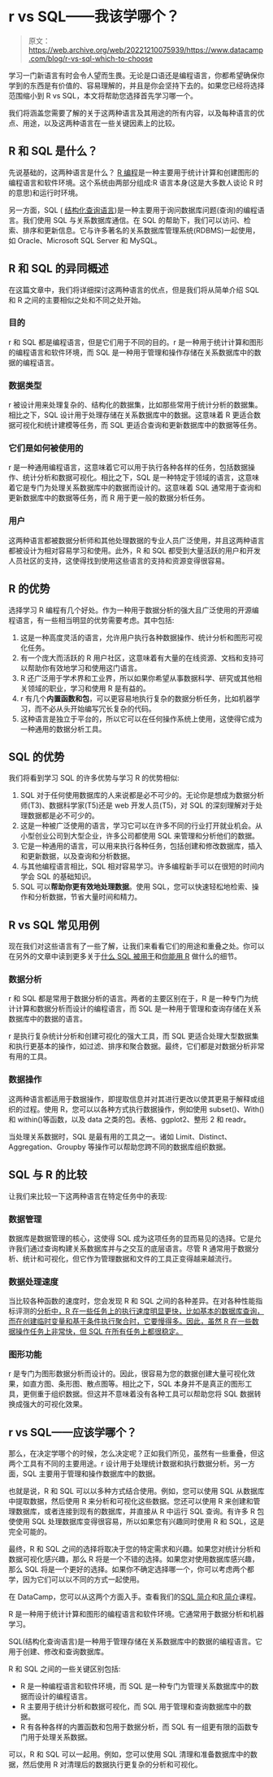 # r vs SQL——我该学哪个？

> 原文：<https://web.archive.org/web/20221210075939/https://www.datacamp.com/blog/r-vs-sql-which-to-choose>

学习一门新语言有时会令人望而生畏。无论是口语还是编程语言，你都希望确保你学到的东西是有价值的、容易理解的，并且是你会坚持下去的。如果您已经将选择范围缩小到 R vs SQL，本文将帮助您选择首先学习哪一个。

我们将涵盖您需要了解的关于这两种语言及其用途的所有内容，以及每种语言的优点、用途，以及这两种语言在一些关键因素上的比较。

## R 和 SQL 是什么？

先说基础的，这两种语言是什么？ [R 编程](https://web.archive.org/web/20221212135832/https://www.datacamp.com/blog/all-about-r)是一种主要用于统计计算和创建图形的编程语言和软件环境。这个系统由两部分组成:R 语言本身(这是大多数人谈论 R 时的意思)和运行时环境。

另一方面，SQL ( [结构化查询语言](https://web.archive.org/web/20221212135832/https://www.datacamp.com/blog/all-about-sql-the-essential-language-for-database-management))是一种主要用于询问数据库问题(查询)的编程语言。我们使用 SQL 与关系数据库通信。在 SQL 的帮助下，我们可以访问、检索、排序和更新信息。它与许多著名的关系数据库管理系统(RDBMS)一起使用，如 Oracle、Microsoft SQL Server 和 MySQL。

## R 和 SQL 的异同概述

在这篇文章中，我们将详细探讨这两种语言的优点，但是我们将从简单介绍 SQL 和 R 之间的主要相似之处和不同之处开始。

### 目的

r 和 SQL 都是编程语言，但是它们用于不同的目的。r 是一种用于统计计算和图形的编程语言和软件环境，而 SQL 是一种用于管理和操作存储在关系数据库中的数据的编程语言。

### 数据类型

r 被设计用来处理复杂的、结构化的数据集，比如那些常用于统计分析的数据集。相比之下，SQL 设计用于处理存储在关系数据库中的数据。这意味着 R 更适合数据可视化和统计建模等任务，而 SQL 更适合查询和更新数据库中的数据等任务。

### 它们是如何被使用的

r 是一种通用编程语言，这意味着它可以用于执行各种各样的任务，包括数据操作、统计分析和数据可视化。相比之下，SQL 是一种特定于领域的语言，这意味着它是专门为处理关系数据库中的数据而设计的。这意味着 SQL 通常用于查询和更新数据库中的数据等任务，而 R 用于更一般的数据分析任务。

### 用户

这两种语言都被数据分析师和其他处理数据的专业人员广泛使用，并且这两种语言都被设计为相对容易学习和使用。此外，R 和 SQL 都受到大量活跃的用户和开发人员社区的支持，这使得找到使用这些语言的支持和资源变得很容易。

## R 的优势

选择学习 R 编程有几个好处。作为一种用于数据分析的强大且广泛使用的开源编程语言，有一些相当明显的优势需要考虑。其中包括:

1.  这是一种高度灵活的语言，允许用户执行各种数据操作、统计分析和图形可视化任务。
2.  有一个庞大而活跃的 R 用户社区，这意味着有大量的在线资源、文档和支持可以帮助你有效地学习和使用这门语言。
3.  R 还广泛用于学术界和工业界，所以如果你希望从事数据科学、研究或其他相关领域的职业，学习和使用 R 是有益的。
4.  r 有几个**内置函数和包**，可以更容易地执行复杂的数据分析任务，比如机器学习，而不必从头开始编写冗长复杂的代码。
5.  这种语言是独立于平台的，所以它可以在任何操作系统上使用，这使得它成为一种通用的数据分析工具。

## SQL 的优势

我们将看到学习 SQL 的许多优势与学习 R 的优势相似:

1.  SQL 对于任何使用数据库的人来说都是必不可少的。无论你是想成为数据分析师(T3)、数据科学家(T5)还是 web 开发人员(T5)，对 SQL 的深刻理解对于处理数据都是必不可少的。
2.  这是一种被广泛使用的语言，学习它可以在许多不同的行业打开就业机会。从小型创业公司到大型企业，许多公司都使用 SQL 来管理和分析他们的数据。
3.  它是一种通用的语言，可以用来执行各种任务，包括创建和修改数据库，插入和更新数据，以及查询和分析数据。
4.  与其他编程语言相比，SQL 相对容易学习。许多编程新手可以在很短的时间内学会 SQL 的基础知识。
5.  SQL 可以**帮助你更有效地处理数据**。使用 SQL，您可以快速轻松地检索、操作和分析数据，节省大量时间和精力。

## R vs SQL 常见用例

现在我们对这些语言有了一些了解，让我们来看看它们的用途和重叠之处。你可以在另外的文章中读到更多关于[什么 SQL 被用于](https://web.archive.org/web/20221212135832/https://www.datacamp.com/blog/what-is-sql-used-for)和[你能用 R](https://web.archive.org/web/20221212135832/https://www.datacamp.com/blog/what-can-you-do-with-r) 做什么的细节。

### 数据分析

r 和 SQL 都是常用于数据分析的语言。两者的主要区别在于，R 是一种专门为统计计算和数据分析而设计的编程语言，而 SQL 是一种用于管理和查询存储在关系数据库中的数据的语言。

r 是执行复杂统计分析和创建可视化的强大工具，而 SQL 更适合处理大型数据集和执行更基本的操作，如过滤、排序和聚合数据。最终，它们都是对数据分析非常有用的工具。

### 数据操作

这两种语言都适用于数据操作，即提取信息并对其进行更改以使其更易于解释或组织的过程。使用 R，您可以以各种方式执行数据操作，例如使用 subset()、With()和 within()等函数，以及 data 之类的包。表格、ggplot2、整形 2 和 readr。

当处理关系数据时，SQL 是最有用的工具之一。诸如 Limit、Distinct、Aggregation、Groupby 等操作可以帮助您跨不同的数据库组织数据。

## SQL 与 R 的比较

让我们来比较一下这两种语言在特定任务中的表现:

### 数据管理

数据库是数据管理的核心，这使得 SQL 成为这项任务的显而易见的选择。它是允许我们通过查询构建关系数据库并与之交互的底层语言。尽管 R 通常用于数据分析、统计和可视化，但它作为管理数据和文件的工具正变得越来越流行。

### 数据处理速度

当比较各种函数的速度时，您会发现 R 和 SQL 之间的各种差异。在对各种性能指标评测的[分析中，R 在一些任务上的执行速度明显更快，比如基本的数据库查询，而在创建临时变量和基于条件执行聚合时，它要慢得多。因此，虽然 R 在一些数据操作任务上非常快，但 SQL 在所有任务上都很稳定。](https://web.archive.org/web/20221212135832/https://rikunert.com/sql_r_benchmarking)

### 图形功能

r 是专门为图形数据分析而设计的。因此，很容易为您的数据创建大量可视化效果，如直方图、条形图、散点图等。相比之下，SQL 本身并不是真正的图形工具，更侧重于组织数据。但这并不意味着没有各种工具可以帮助您将 SQL 数据转换成强大的可视化效果。

## r vs SQL——应该学哪个？

那么，在决定学哪个的时候，怎么决定呢？正如我们所见，虽然有一些重叠，但这两个工具有不同的主要用途。r 设计用于处理统计数据和执行数据分析。另一方面，SQL 主要用于管理和操作数据库中的数据。

也就是说，R 和 SQL 可以以多种方式结合使用。例如，您可以使用 SQL 从数据库中提取数据，然后使用 R 来分析和可视化这些数据。您还可以使用 R 来创建和管理数据库，或者连接到现有的数据库，并直接从 R 中运行 SQL 查询。有许多 R 包使使用 SQL 处理数据库变得很容易，所以如果您有兴趣同时使用 R 和 SQL，这是完全可能的。

最终，R 和 SQL 之间的选择将取决于您的特定需求和兴趣。如果您对统计分析和数据可视化感兴趣，那么 R 将是一个不错的选择。如果您对使用数据库感兴趣，那么 SQL 将是一个更好的选择。如果你不确定选择哪一个，你可以考虑两个都学，因为它们可以以不同的方式一起使用。

在 DataCamp，您可以从这两个方面入手。查看我们的[SQL 简介](https://web.archive.org/web/20221212135832/https://www.datacamp.com/courses/introduction-to-sql)和[R 简介](https://web.archive.org/web/20221212135832/https://www.datacamp.com/courses/free-introduction-to-r)课程。

R 是一种用于统计计算和图形的编程语言和软件环境。它通常用于数据分析和机器学习。

SQL(结构化查询语言)是一种用于管理存储在关系数据库中的数据的编程语言。它用于创建、修改和查询数据库。

R 和 SQL 之间的一些关键区别包括:

*   R 是一种编程语言和软件环境，而 SQL 是一种专门为管理关系数据库中的数据而设计的编程语言。
*   R 主要用于统计分析和数据可视化，而 SQL 用于管理和查询数据库中的数据。
*   R 有各种各样的内置函数和包用于数据分析，而 SQL 有一组更有限的函数专门用于处理关系数据。

可以，R 和 SQL 可以一起用。例如，您可以使用 SQL 清理和准备数据库中的数据，然后使用 R 对清理后的数据执行更复杂的分析和可视化。
